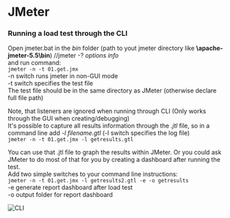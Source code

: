 # JMeter

### Running a load test through the CLI

Open jmeter.bat in the *bin* folder (path to yout jmeter directory like **\apache-jmeter-5.5\bin**) //jmeter -? *options info*  
and run command:  
```jmeter -n -t 01.get.jmx```  
-n switch runs jmeter in non-GUI mode  
-t switch specifies the test file  
The test file should be in the same directory as JMeter (otherwise declare full file path)  

Note, that listeners are ignored when running through CLI (Only works through the GUI when creating/debugging)  
It's possible to capture all results information through the *.jtl* file, so in a command line add *-l filename.gtl* (-l switch specifies the log file)  
```jmeter -n -t 01.get.jmx -l getresults.gtl```  

You can use that .jtl file to graph the results within JMeter. Or you could ask JMeter to do most of that for you by creating a dashboard after running the test.  
Add two simple switches to your command line instructions:  
```jmeter -n -t 01.get.jmx -l getresults2.gtl -e -o getresults```  
-e generate report dashboard after load test  
-o output folder for report dashboard  

![CLI](/screenshots/CLI.png "CLI")
